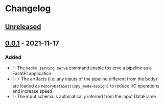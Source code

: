 # Changelog

## [Unreleased]

## [0.0.1] - 2021-11-17

### Added

-   :sparkles: The `kedro serving serve` command enable tos erve a pipeline as a FastAPI application
-   :sparkles: :zap: The artifacts (i.e. any inputs of the pipeline different from the body) are loaded as `MemoryDataSet(copy_mode=assign)` to reduce I/O operations and increase speed
-   :sparkles: The input schema is automatically inferred from the input DataFrame

[Unreleased]: https://github.com/Galileo-Galilei/kedro-serving/compare/0.0.1...HEAD

[0.0.1]: https://github.com/Galileo-Galilei/kedro-serving/compare/1259ff3638c08e48289bc50b549944fe3f47c93e...0.0.1
